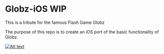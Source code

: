 # Globz-iOS WIP

This is a tribute for the famous Flash Game Globz

The purpose of this repo is to create an iOS port of the basic functionality of Globz.

[![Alt text](https://img.youtube.com/vi/UvUbI-J-UZQ/0.jpg)](https://www.youtube.com/watch?v=UvUbI-J-UZQ)
